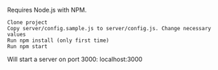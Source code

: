 Requires Node.js with NPM.

```
Clone project
Copy server/config.sample.js to server/config.js. Change necessary values
Run npm install (only first time)
Run npm start
```

Will start a server on port 3000: localhost:3000
